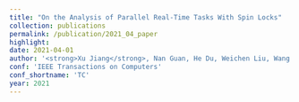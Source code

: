 ```yaml
---
title: "On the Analysis of Parallel Real-Time Tasks With Spin Locks"
collection: publications
permalink: /publication/2021_04_paper
highlight: 
date: 2021-04-01
author: '<strong>Xu Jiang</strong>, Nan Guan, He Du, Weichen Liu, Wang Yi'
conf: 'IEEE Transactions on Computers'
conf_shortname: 'TC'
year: 2021
---
```

